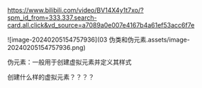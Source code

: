 https://www.bilibili.com/video/BV14X4y1t7xo/?spm_id_from=333.337.search-card.all.click&vd_source=a7089a0e007e4167b4a61ef53acc6f7e

![image-20240205154757936](03 伪类和伪元素.assets/image-20240205154757936.png)

伪元素：一般用于创建虚拟元素并定义其样式

创建什么样的虚拟元素？？？？